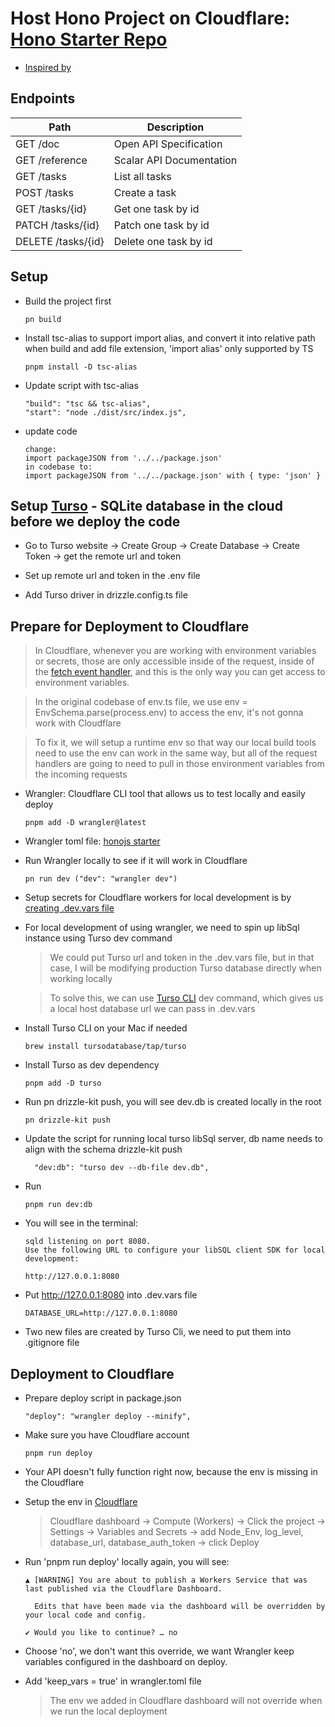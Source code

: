 # Host Hono Project on Cloudflare: [Hono Starter Repo](https://github.com/lookingforcharlie/hono-tasks-api)

- [Inspired by](https://www.youtube.com/watch?v=QDgdUtd6ZRs)

## Endpoints

| Path               | Description              |
| ------------------ | ------------------------ |
| GET /doc           | Open API Specification   |
| GET /reference     | Scalar API Documentation |
| GET /tasks         | List all tasks           |
| POST /tasks        | Create a task            |
| GET /tasks/{id}    | Get one task by id       |
| PATCH /tasks/{id}  | Patch one task by id     |
| DELETE /tasks/{id} | Delete one task by id    |

## Setup

- Build the project first

  ```
  pn build
  ```

- Install tsc-alias to support import alias, and convert it into relative path when build and add file extension, 'import alias' only supported by TS

  ```
  pnpm install -D tsc-alias
  ```

- Update script with tsc-alias

  ```
  "build": "tsc && tsc-alias",
  "start": "node ./dist/src/index.js",
  ```

- update code

  ```
  change:
  import packageJSON from '../../package.json'
  in codebase to:
  import packageJSON from '../../package.json' with { type: 'json' }
  ```

## Setup [Turso](https://turso.tech/) - SQLite database in the cloud before we deploy the code

- Go to Turso website -> Create Group -> Create Database -> Create Token -> get the remote url and token

- Set up remote url and token in the .env file

- Add Turso driver in drizzle.config.ts file

## Prepare for Deployment to Cloudflare

> In Cloudflare, whenever you are working with environment variables or secrets, those are only accessible inside of the request, inside of the [fetch event handler](https://developers.cloudflare.com/workers/runtime-apis/handlers/fetch/), and this is the only way you can get access to environment variables.

> In the original codebase of env.ts file, we use env = EnvSchema.parse(process.env) to access the env, it's not gonna work with Cloudflare

> To fix it, we will setup a runtime env so that way our local build tools need to use the env can work in the same way, but all of the request handlers are going to need to pull in those environment variables from the incoming requests

- Wrangler: Cloudflare CLI tool that allows us to test locally and easily deploy

  ```
  pnpm add -D wrangler@latest
  ```

- Wrangler toml file: [honojs starter](https://github.com/honojs/starter)

- Run Wrangler locally to see if it will work in Cloudflare
  ```
  pn run dev ("dev": "wrangler dev")
  ```
- Setup secrets for Cloudflare workers for local development is by [creating .dev.vars file](https://developers.cloudflare.com/workers/configuration/secrets/#local-development-with-secrets)

- For local development of using wrangler, we need to spin up libSql instance using Turso dev command

  > We could put Turso url and token in the .dev.vars file, but in that case, I will be modifying production Turso database directly when working locally

  > To solve this, we can use [Turso CLI](https://docs.turso.tech/local-development) dev command, which gives us a local host database url we can pass in .dev.vars

- Install Turso CLI on your Mac if needed

  ```
  brew install tursodatabase/tap/turso
  ```

- Install Turso as dev dependency

  ```
  pnpm add -D turso
  ```

- Run pn drizzle-kit push, you will see dev.db is created locally in the root

  ```
  pn drizzle-kit push
  ```

- Update the script for running local turso libSql server, db name needs to align with the schema drizzle-kit push

  ```
    "dev:db": "turso dev --db-file dev.db",
  ```

- Run

  ```
  pnpm run dev:db
  ```

- You will see in the terminal:

  ```
  sqld listening on port 8080.
  Use the following URL to configure your libSQL client SDK for local development:

  http://127.0.0.1:8080
  ```

- Put http://127.0.0.1:8080 into .dev.vars file

  ```
  DATABASE_URL=http://127.0.0.1:8080
  ```

- Two new files are created by Turso Cli, we need to put them into .gitignore file

## Deployment to Cloudflare

- Prepare deploy script in package.json

  ```
  "deploy": "wrangler deploy --minify",
  ```

- Make sure you have Cloudflare account

  ```
  pnpm run deploy
  ```

- Your API doesn't fully function right now, because the env is missing in the Cloudflare

- Setup the env in [Cloudflare](https://developers.cloudflare.com/workers/configuration/environment-variables/)

  > Cloudflare dashboard -> Compute (Workers) -> Click the project -> Settings -> Variables and Secrets -> add Node_Env, log_level, database_url, database_auth_token -> click Deploy

- Run 'pnpm run deploy' locally again, you will see:

  ```
  ▲ [WARNING] You are about to publish a Workers Service that was last published via the Cloudflare Dashboard.

    Edits that have been made via the dashboard will be overridden by your local code and config.

  ✔ Would you like to continue? … no
  ```

- Choose 'no', we don't want this override, we want Wrangler keep variables configured in the dashboard on deploy.

- Add 'keep_vars = true' in wrangler.toml file
  > The env we added in Cloudflare dashboard will not override when we run the local deployment
